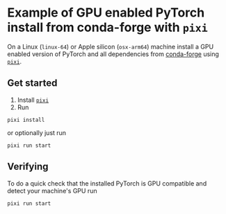 # Example of GPU enabled PyTorch install from conda-forge with `pixi`


On a Linux (`linux-64`) or Apple silicon (`osx-arm64`) machine install a GPU enabled version of PyTorch and all dependencies from [conda-forge](https://conda-forge.org/) using [`pixi`](https://pixi.sh/).


## Get started

1. Install [`pixi`](https://pixi.sh/)
2. Run
```
pixi install
```

or optionally just run

```
pixi run start
```

## Verifying

To do a quick check that the installed PyTorch is GPU compatible and detect your machine's GPU run

```
pixi run start
```
